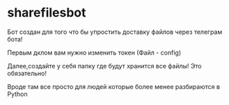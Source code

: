 # sharefilesbot
Бот создан для того что бы упростить доставку файлов через телеграм бота!

Первым дклом вам нужно изменить токен (Файл - config)

Далее,создайте у себя папку где будут хранится все файлы! Это обязательно!

Вроде там все просто для людей которые более менее разбираются в Python
